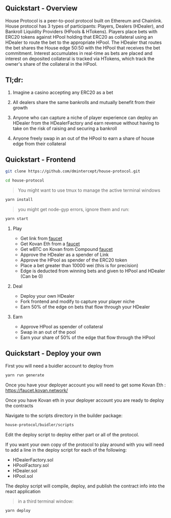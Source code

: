 ## Quickstart - Overview

House Protocol is a peer-to-pool protocol built on Ethereum and Chainlink.  House protocol has 3 types of participants: Players, Dealers (HDealer), and Bankroll Liquidity Providers (HPools & HTokens).  Players place bets with ERC20 tokens against HPool holding that ERC20 as collateral using an HDealer to route the bet to the appropriate HPool. The HDealer that routes the bet shares the House edge 50:50 with the HPool that receives the bet commitment.  Interest accumulates in real-time as bets are placed and interest on deposited collateral is tracked via HTokens, which track the owner's share of the collateral in the HPool.

## Tl;dr:

1. Imagine a casino accepting any ERC20 as a bet

2. All dealers share the same bankrolls and mutually benefit from their growth

3. Anyone who can capture a niche of player experience can deploy an HDealer from the HDealerFactory and earn revenue without having to take on the risk of raising and securing a bankroll

4. Anyone freely swap in an out of the HPool to earn a share of house edge from their collateral

## Quickstart - Frontend

```bash 
git clone https://github.com/dmintercept/house-protocol.git 

cd house-protocol 
```
>You might want to use tmux to manage the active terminal windows
```bash
yarn install
```
> you might get node-gyp errors, ignore them and run:
```bash
yarn start
```

1. Play
    - Get link from [faucet](https://kovan.chain.link/) 
    - Get Kovan Eth from a [faucet](https://faucet.kovan.network/)
    - Get wBTC on Kovan from Compound [faucet](https://app.compound.finance/)
    - Approve the HDealer as a spender of Link
    - Approve the HPool as spender of the ERC20 token
    - Place a bet greater than 10000 wei (this is for precision)
    - Edge is deducted from winning bets and given to HPool and HDealer (Can be 0)

2. Deal
    - Deploy your own HDealer
    - Fork frontend and modify to capture your player niche
    - Earn 50% of the edge on bets that flow through your HDealer

 3. Earn
    - Approve HPool as spender of collateral
    - Swap in an out of the pool
    - Earn your share of 50% of the edge that flow through the HPool

## Quickstart - Deploy your own

First you will need a buidler account to deploy from
```bash
yarn run generate
```

Once you have your deployer account you will need to get some Kovan Eth : https://faucet.kovan.network/

Once you have Kovan eth in your deployer account you are ready to deploy the contracts

Navigate to the scripts directory in the builder package:

```bash
house-protocol/buidler/scripts
```

Edit the deploy script to deploy either part or all of the protocol.

If you want your own copy of the protocol to play around with you will need to add a line in the deploy script for each of the following:

- HDealerFactory.sol
- HPoolFactory.sol
- HDealer.sol
- HPool.sol

The deploy script will compile, deploy, and publish the contract info into the react application

> in a third terminal window:
```bash
yarn deploy
```